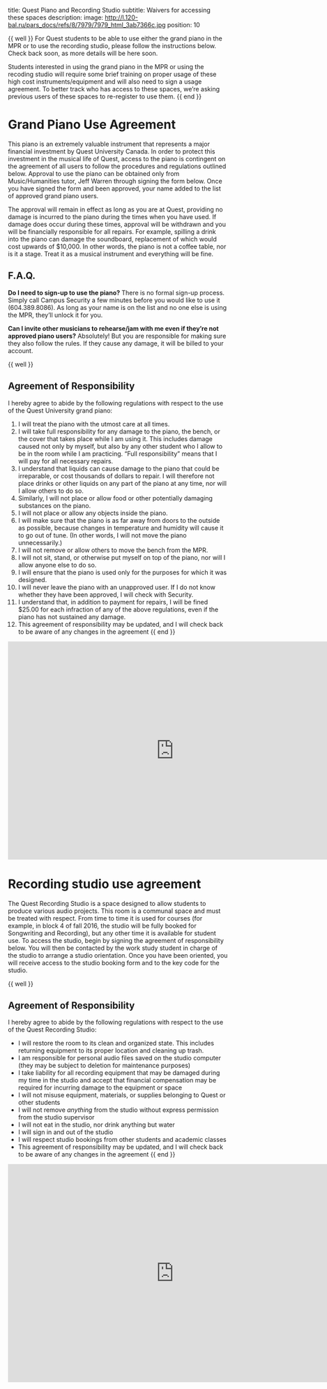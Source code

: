 title: Quest Piano and Recording Studio
subtitle: Waivers for accessing these spaces
description: 
image: http://l.120-bal.ru/pars_docs/refs/8/7979/7979_html_3ab7366c.jpg
position: 10

{{ well }}
For Quest students to be able to use either the grand piano in the MPR or to use the recording studio, please follow the instructions below. Check back soon, as more details will be here soon.

Students interested in using the grand piano in the MPR or using the recoding studio will require some brief training on proper usage of these high cost instruments/equipment and will also need to sign a usage agreement. To better track who has access to these spaces, we’re asking previous users of these spaces to re-register to use them.
{{ end }}

# Grand Piano Use Agreement

This piano is an extremely valuable instrument that represents a major financial investment by Quest University Canada. In order to protect this investment in the musical life of Quest, access to the piano is contingent on the agreement of all users to follow the procedures and regulations outlined below.  Approval to use the piano can be obtained only from Music/Humanities tutor, Jeff Warren through signing the form below. Once you have signed the form and been approved, your name added to the list of approved grand piano users.

The approval will remain in effect as long as you are at Quest, providing no damage is incurred to the piano during the times when you have used. If damage does occur during these times, approval will be withdrawn and you will be financially responsible for all repairs. For example, spilling a drink into the piano can damage the soundboard, replacement of which would cost upwards of $10,000. In other words, the piano is not a coffee table, nor is it a stage. Treat it as a musical instrument and everything will be fine.

## F.A.Q.

**Do I need to sign-up to use the piano?**
There is no formal sign-up process.  Simply call Campus Security a few minutes before you would like to use it (604.389.8086). As long as your name is on the list and no one else is using the MPR, they’ll unlock it for you.

**Can I invite other musicians to rehearse/jam with me even if they’re not approved piano users?**
Absolutely!  But you are responsible for making sure they also follow the rules.  If they cause any damage, it will be billed to your account.

{{ well }}
## Agreement of Responsibility

I hereby agree to abide by the following regulations with respect to the use of the Quest University grand piano:

1.	I will treat the piano with the utmost care at all times.
2.	I will take full responsibility for any damage to the piano, the bench, or the cover that takes place while I am using it.  This includes damage caused not only by myself, but also by any other student who I allow to be in the room while I am practicing. “Full responsibility” means that I will pay for all necessary repairs.
3.	I understand that liquids can cause damage to the piano that could be irreparable, or cost thousands of dollars to repair.  I will therefore not place drinks or other liquids on any part of the piano at any time, nor will I allow others to do so.
4.	Similarly, I will not place or allow food or other potentially damaging substances on the piano.
5.	I will not place or allow any objects inside the piano.
6.	I will make sure that the piano is as far away from doors to the outside as possible, because changes in temperature and humidity will cause it to go out of tune. (In other words, I will not move the piano unnecessarily.)
7.	I will not remove or allow others to move the bench from the MPR.
8.	I will not sit, stand, or otherwise put myself on top of the piano, nor will I allow anyone else to do so.
9.	I will ensure that the piano is used only for the purposes for which it was designed.
10.	I will never leave the piano with an unapproved user.  If I do not know whether they have been approved, I will check with Security.
11.	I understand that, in addition to payment for repairs, I will be fined $25.00 for each infraction of any of the above regulations, even if the piano has not sustained any damage.
12.	This agreement of responsibility may be updated, and I will check back to be aware of any changes in the agreement
{{ end }}

<iframe src="https://docs.google.com/forms/d/e/1FAIpQLScEQ7UNoY_OwgZA_fR0SKURLMOcs9xACFSkY0O3Lju3AaB6tQ/viewform?embedded=true" width="760" height="500" frameborder="0" marginheight="0" marginwidth="0">Loading...</iframe>

# Recording studio use agreement
The Quest Recording Studio is a space designed to allow students to produce various audio projects. This room is a communal space and must be treated with respect. From time to time it is used for courses (for example, in block 4 of fall 2016, the studio will be fully booked for Songwriting and Recording), but any other time it is available for student use. To access the studio, begin by signing the agreement of responsibility below. You will then be contacted by the work study student in charge of the studio to arrange a studio orientation. Once you have been oriented, you will receive access to the studio booking form and to the key code for the studio.

{{ well }}
## Agreement of Responsibility

I hereby agree to abide by the following regulations with respect to the use of the Quest Recording Studio:

- I will restore the room to its clean and organized state. This includes returning equipment to its proper location and cleaning up trash.
- I am responsible for personal audio files saved on the studio computer (they may be subject to deletion for maintenance purposes)
- I take liability for all recording equipment that may be damaged during my time in the studio and accept that financial compensation may be required for incurring damage to the equipment or space
- I will not misuse equipment, materials, or supplies belonging to Quest or other students
- I will not remove *anything* from the studio without express permission from the studio supervisor
- I will not eat in the studio, nor drink anything but water
- I will sign in and out of the studio
- I will respect studio bookings from other students and academic classes
- This agreement of responsibility may be updated, and I will check back to be aware of any changes in the agreement
{{ end }}

<iframe src="https://docs.google.com/forms/d/e/1FAIpQLSeQgd6Dx2rNI1ihvB5L-ujkXosTR_wDA18-uMthCoxzlNxgzQ/viewform?embedded=true" width="760" height="500" frameborder="0" marginheight="0" marginwidth="0">Loading...</iframe>

<!--
{{ form }}
{{ string 'Name' }}
{{ string 'Email Address' }}
{{ string 'Date' }}
{{ radio? 'I am applying for access to use the:', 'Recording studio', 'MPR grand piano' }}
By pressing submit, you indicating that you understand and agree to the relevant statement above. 
{{ submit 'Submit' }}
{{ success 'Thanks! If requesting access to the piano, your details will be made available to security within a couple of days. If requesting access to the recording studio, you will soon be contacted for a studio orientation before you are given access to the key code and booking page'}}
{{ end }}
-->
